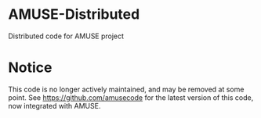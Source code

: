 AMUSE-Distributed
=================

Distributed code for AMUSE project

Notice
======

This code is no longer actively maintained, and may be removed at some point. See https://github.com/amusecode for the latest version of this code, now integrated with AMUSE.
